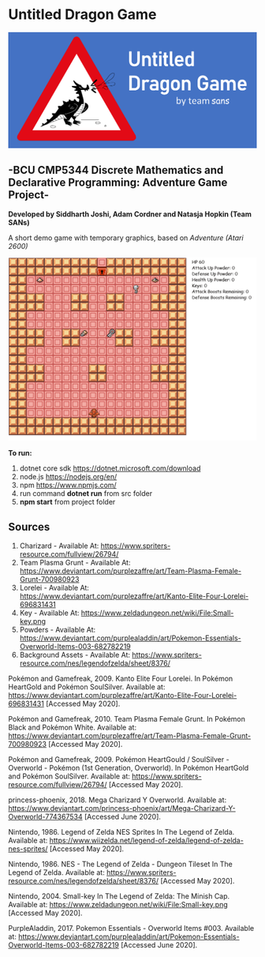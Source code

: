 # Untitled Dragon Game
<p align="center">
    <img alt="untitled dragon game by team sans (with logo)" src="adventureGameV2\AdventureGame\untitled dragon game.png">
</p>

## -BCU CMP5344 Discrete Mathematics and Declarative Programming: Adventure Game Project-

__Developed by Siddharth Joshi, Adam Cordner and Natasja Hopkin (Team SANs)__

A short demo game with temporary graphics, based on _Adventure (Atari 2600)_

<p align="center">
    <img alt="demo capture gif" src="adventureGameV2\AdventureGame\example.gif">
</p>

__To run:__
1. dotnet core sdk https://dotnet.microsoft.com/download
1. node.js https://nodejs.org/en/
1. npm https://www.npmjs.com/
1. run command __dotnet run__ from src folder
1. __npm start__ from project folder    

## Sources
1. Charizard - Available At: https://www.spriters-resource.com/fullview/26794/ 
1. Team Plasma Grunt - Available At: https://www.deviantart.com/purplezaffre/art/Team-Plasma-Female-Grunt-700980923
1. Lorelei - Available At: https://www.deviantart.com/purplezaffre/art/Kanto-Elite-Four-Lorelei-696831431
1. Key - Available At: https://www.zeldadungeon.net/wiki/File:Small-key.png
1. Powders - Available At: https://www.deviantart.com/purplealaddin/art/Pokemon-Essentials-Overworld-Items-003-682782219
1. Background Assets - Available At: https://www.spriters-resource.com/nes/legendofzelda/sheet/8376/

Pokémon and Gamefreak, 2009. Kanto Elite Four Lorelei. In Pokémon HeartGold and Pokémon SoulSilver.
Available at: https://www.deviantart.com/purplezaffre/art/Kanto-Elite-Four-Lorelei-696831431
[Accessed May 2020].

Pokémon and Gamefreak, 2010. Team Plasma Female Grunt. In Pokémon Black and Pokémon White.
Available at: https://www.deviantart.com/purplezaffre/art/Team-Plasma-Female-Grunt-700980923
[Accessed May 2020].

Pokémon and Gamefreak, 2009. Pokémon HeartGould / SoulSilver - Overworld - Pokémon (1st Generation, Overworld). In Pokémon HeartGold and Pokémon SoulSilver.
Available at: https://www.spriters-resource.com/fullview/26794/
[Accessed May 2020].

princess-phoenix, 2018. Mega Charizard Y Overworld. 
Available at: https://www.deviantart.com/princess-phoenix/art/Mega-Charizard-Y-Overworld-774367534
[Accessed June 2020].

Nintendo, 1986. Legend of Zelda NES Sprites In The Legend of Zelda. 
Available at: https://www.wiizelda.net/legend-of-zelda/legend-of-zelda-nes-sprites/
[Accessed May 2020].

Nintendo, 1986. NES - The Legend of Zelda - Dungeon Tileset In The Legend of Zelda. 
Available at: https://www.spriters-resource.com/nes/legendofzelda/sheet/8376/
[Accessed May 2020].

Nintendo, 2004. Small-key In The Legend of Zelda: The Minish Cap.
Available at: https://www.zeldadungeon.net/wiki/File:Small-key.png
[Accessed May 2020].

PurpleAladdin, 2017. Pokemon Essentials - Overworld Items #003.
Available at: https://www.deviantart.com/purplealaddin/art/Pokemon-Essentials-Overworld-Items-003-682782219
[Accessed June 2020].
